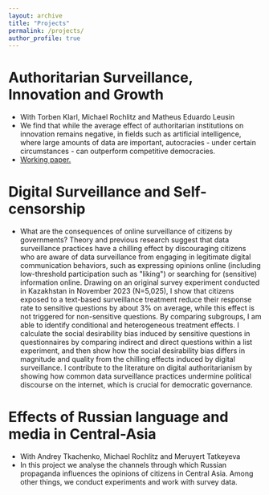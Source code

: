 ```yaml
---
layout: archive
title: "Projects"
permalink: /projects/
author_profile: true
---
```

Authoritarian Surveillance, Innovation and Growth
======
* With Torben Klarl, Michael Rochlitz and Matheus Eduardo Leusin
* We find that while the average effect of authoritarian institutions on innovation remains negative, in fields such as artificial intelligence, where large amounts of data are important, autocracies - under certain circumstances - can outperform competitive democracies.
* <u><a href="https://dkarpa.github.io/files/Klarl%20et%20al%202023%20-%20Authoritarian%20Surveillance,%20Innovation%20and%20Growth.pdf">Working paper</a>.</u>


Digital Surveillance and Self-censorship
======
* What are the consequences of online surveillance of citizens by governments?  Theory and previous research suggest that data surveillance practices have a chilling effect by discouraging citizens who are aware of data surveillance from engaging in legitimate digital communication behaviors, such as expressing opinions online (including low-threshold participation such as "liking") or searching for (sensitive) information online.
Drawing on an original survey experiment conducted in Kazakhstan in November 2023 (N=5,025), I show that citizens exposed to a text-based surveillance treatment reduce their response rate to sensitive questions by about 3% on average, while this effect is not triggered for non-sensitive questions. By comparing subgroups, I am able to identify conditional and heterogeneous treatment effects.
I calculate the social desirability bias induced by sensitive questions in questionnaires by comparing indirect and direct questions within a list experiment, and then show how the social desirability bias differs in magnitude and quality from the chilling effects induced by digital surveillance.
I contribute to the literature on digital authoritarianism by showing how common data surveillance practices undermine political discourse on the internet, which is crucial for democratic governance.


Effects of Russian language and media in Central-Asia
======
* With Andrey Tkachenko, Michael Rochlitz and Meruyert Tatkeyeva
* In this project we analyse the channels through which Russian propaganda influences the opinions of citizens in Central Asia. Among other things, we conduct experiments and work with survey data.